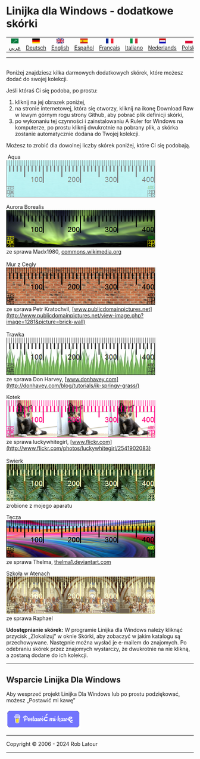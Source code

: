 # Linijka dla Windows - dodatkowe skórki

<!-- header -->
|||||||||||
| :---: | :---: | :---: | :---: | :---: |:---: | :---: | :---: |:---: | :---: |
| [![عربي](/images/flags/ar.png)](../en/README.md)<br>[عربي](../ar/README.md) | [![Deutsch](/images/flags/de.png)](../de/README.md)<br>[Deutsch](../de/README.md) | [![English](/images/flags/en-GB.png)](../en/README.md)<br>[English](../en/README.md) | [![Español](/images/flags/es.png)](../es/README.md)<br>[Español](../es/README.md) | [![Français](/images/flags/fr.png)](../fr/README.md)<br>[Français](../fr/README.md)| [![Italiano](/images/flags/it.png)](../it/README.md)<br>[Italiano](../it/README.md) | [![Nederlands](/images/flags/nl.png)](../nl/README.md)<br>[Nederlands](../nl/README.md) | [![Polski](/images/flags/pl.png)](../pl/README.md)<br>[Polski](../pl/README.md) | [![Português](/images/flags/pt.png)](../pt/README.md)<br>[Português](../pt/README.md) | [![Svenska](/images/flags/sv.png)](../sv/README.md)<br>[Svenska](../sv/README.md) |

- - -
<br>
<!-- header -->
Poniżej znajdziesz kilka darmowych dodatkowych skórek, które możesz dodać do swojej kolekcji.

Jeśli któraś Ci się podoba, po prostu:
1. kliknij na jej obrazek poniżej,
2. na stronie internetowej, która się otworzy, kliknij na ikonę Download Raw w lewym górnym rogu strony Github, aby pobrać plik definicji skórki,
3. po wykonaniu tej czynności i zainstalowaniu A Ruler for Windows na komputerze, po prostu kliknij dwukrotnie na pobrany plik, a skórka zostanie automatycznie dodana do Twojej kolekcji.

Możesz to zrobić dla dowolnej liczby skórek poniżej, które Ci się podobają.


 Aqua  
[![Aqua](/images/skins/Aqua.png)](RulerDefinition_Aqua.ar4w)  
  
Aurora Borealis  
[![Aurora Borealis](/images/skins/AuroraBorealis.png)](RulerDefinition_Aurora_Borealis.ar4w)  
ze sprawa Madx1980, [commons.wikimedia.org](http://commons.wikimedia.org/wiki/File:Aurora_Borealis_in_north_pole.jpg)  
   
Mur z Cegly  
[![Mur z Cegly](/images/skins/BrickWall.png)](RulerDefinition_Mur%20z%20Cegly.ar4w)  
ze sprawa Petr Kratochvil, [www.publicdomainpictures.net](http://www.publicdomainpictures.net/view-image.php?image=1281&picture=brick-wall)  
   
Trawka  
[![Trawka](/images/skins/grass.png)](RulerDefinition_Trawka.ar4w)  
ze sprawa Don Harvey, [www.donhavey.com](http://donhavey.com/blog/tutorials/ik-springy-grass/)  

Kotek  
[![Kotek](/images/skins/kitten.png)](RulerDefinition_Koten.ar4w)  
ze sprawa luckywhitegirl, [www.flickr.com](http://www.flickr.com/photos/luckywhitegirl/2541902083)  
   
Swierk  
[![Swierk](/images/skins/spruce.png)](RulerDefinition_Swierk.ar4w)  
zrobione z mojego aparatu   

Tęcza  
[![Tecza](/images/skins/rainbow.png)](RulerDefinition_Tecza.ar4w)  
ze sprawa Thelma, [thelma1.deviantart.com](http://thelma1.deviantart.com/)  

Szkoła w Atenach  
[![Szkola w Atenach](/images/skins/ShoolOfAthens.png)](RulerDefinition_Szkola%20w%20Atenach.ar4w)  
ze sprawa Raphael

**Udostępnianie skórek:** W programie Linijka dla Windows należy kliknąć przycisk „Zlokalizuj” w oknie Skórki, aby zobaczyć w jakim katalogu są przechowywane. Następnie można wysłać je e-mailem do znajomych. Po odebraniu skórek przez znajomych wystarczy, że dwukrotnie na nie klikną, a zostaną dodane do ich kolekcji.  

* * * 
## Wsparcie Linijka Dla Windows

Aby wesprzeć projekt Linijka Dla Windows lub po prostu podziękować, możesz „Postawić mi kawę”<br><br>
[<img alt="Postawić mi kawę" width="200px" src="buymeacoffee-polish.png" />](https://www.buymeacoffee.com/roblatour)
* * *
Copyright © 2006 - 2024 Rob Latour
* * *